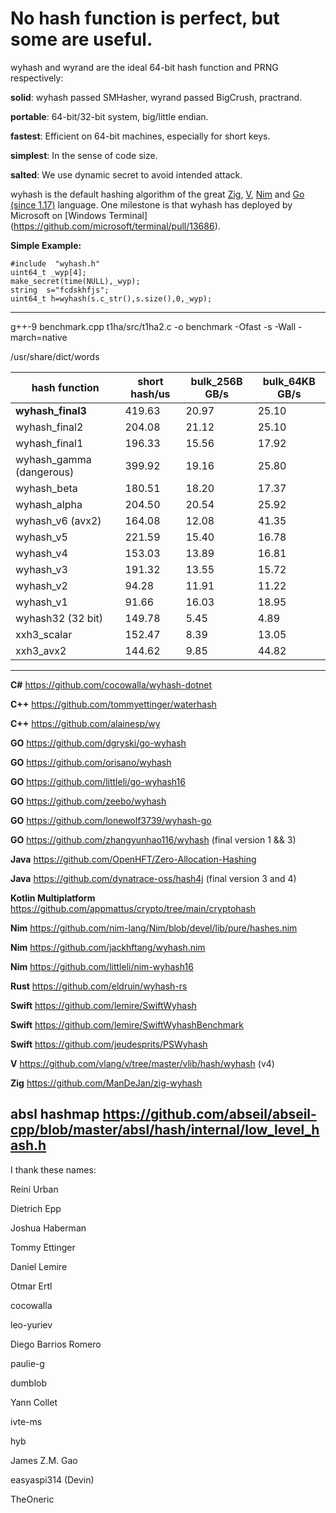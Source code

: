 No hash function is perfect, but some are useful.
====

wyhash and wyrand are the ideal 64-bit hash function and PRNG respectively: 

**solid**:  wyhash passed SMHasher, wyrand passed BigCrush, practrand.

**portable**: 64-bit/32-bit system, big/little endian.
  
**fastest**:  Efficient on 64-bit machines, especially for short keys.
  
**simplest**: In the sense of code size.

**salted**: We use dynamic secret to avoid intended attack.

wyhash is the default hashing algorithm of the great [Zig](https://ziglang.org), [V](https://vlang.io), [Nim](https://nim-lang.org) and [Go (since 1.17)](https://golang.org/src/runtime/hash64.go) language. One milestone is that wyhash has deployed by Microsoft on [Windows Terminal] (https://github.com/microsoft/terminal/pull/13686).

**Simple Example:**
```
#include  "wyhash.h"
uint64_t _wyp[4];
make_secret(time(NULL),_wyp);
string  s="fcdskhfjs";
uint64_t h=wyhash(s.c_str(),s.size(),0,_wyp);
```

----------------------------------------

g++-9 benchmark.cpp t1ha/src/t1ha2.c -o benchmark -Ofast -s  -Wall -march=native

/usr/share/dict/words

|hash function  |short hash/us  |bulk_256B GB/s |bulk_64KB GB/s |
|----           |----           |----           |----           |
|**wyhash_final3** |419.63         |20.97          |25.10          |
|wyhash_final2  |204.08         |21.12          |25.10          |
|wyhash_final1  |196.33         |15.56          |17.92          |
|wyhash_gamma (dangerous) |399.92         |19.16          |25.80          |
|wyhash_beta    |180.51         |18.20          |17.37          |
|wyhash_alpha   |204.50         |20.54          |25.92          |
|wyhash_v6 (avx2) |164.08         |12.08          |41.35          |
|wyhash_v5      |221.59         |15.40          |16.78          |
|wyhash_v4      |153.03         |13.89          |16.81          |
|wyhash_v3      |191.32         |13.55          |15.72          |
|wyhash_v2      |94.28          |11.91          |11.22          |
|wyhash_v1      |91.66          |16.03          |18.95          |
|wyhash32 (32 bit) |149.78         |5.45           |4.89           |
|xxh3_scalar    |152.47         |8.39           |13.05          |
|xxh3_avx2      |144.62         |9.85           |44.82          |

----------------------------------------

**C#**  https://github.com/cocowalla/wyhash-dotnet

**C++**  https://github.com/tommyettinger/waterhash

**C++** https://github.com/alainesp/wy

**GO**  https://github.com/dgryski/go-wyhash

**GO**  https://github.com/orisano/wyhash

**GO** https://github.com/littleli/go-wyhash16

**GO** https://github.com/zeebo/wyhash

**GO** https://github.com/lonewolf3739/wyhash-go

**GO** https://github.com/zhangyunhao116/wyhash (final version 1 && 3)

**Java** https://github.com/OpenHFT/Zero-Allocation-Hashing

**Java** https://github.com/dynatrace-oss/hash4j (final version 3 and 4)

**Kotlin Multiplatform** https://github.com/appmattus/crypto/tree/main/cryptohash

**Nim** https://github.com/nim-lang/Nim/blob/devel/lib/pure/hashes.nim

**Nim** https://github.com/jackhftang/wyhash.nim

**Nim** https://github.com/littleli/nim-wyhash16

**Rust**  https://github.com/eldruin/wyhash-rs

**Swift** https://github.com/lemire/SwiftWyhash

**Swift**  https://github.com/lemire/SwiftWyhashBenchmark

**Swift**  https://github.com/jeudesprits/PSWyhash

**V** https://github.com/vlang/v/tree/master/vlib/hash/wyhash (v4)

**Zig** https://github.com/ManDeJan/zig-wyhash

**absl hashmap** https://github.com/abseil/abseil-cpp/blob/master/absl/hash/internal/low_level_hash.h
----------------------------------------

I thank these names:

Reini Urban

Dietrich Epp

Joshua Haberman

Tommy Ettinger

Daniel Lemire

Otmar Ertl

cocowalla

leo-yuriev

Diego Barrios Romero

paulie-g 

dumblob

Yann Collet

ivte-ms

hyb

James Z.M. Gao

easyaspi314 (Devin)

TheOneric

